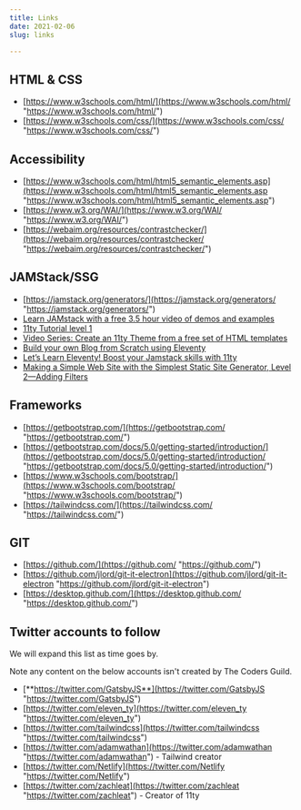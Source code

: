 ```yaml
---
title: Links
date: 2021-02-06
slug: links

---
```

## HTML & CSS

* [https://www.w3schools.com/html/](https://www.w3schools.com/html/ "https://www.w3schools.com/html/")
* [https://www.w3schools.com/css/](https://www.w3schools.com/css/ "https://www.w3schools.com/css/")

## Accessibility

* [https://www.w3schools.com/html/html5_semantic_elements.asp](https://www.w3schools.com/html/html5_semantic_elements.asp "https://www.w3schools.com/html/html5_semantic_elements.asp")
* [https://www.w3.org/WAI/](https://www.w3.org/WAI/ "https://www.w3.org/WAI/")
* [https://webaim.org/resources/contrastchecker/](https://webaim.org/resources/contrastchecker/ "https://webaim.org/resources/contrastchecker/")

## JAMStack/SSG

* [https://jamstack.org/generators/](https://jamstack.org/generators/ "https://jamstack.org/generators/")
* [Learn JAMstack with a free 3.5 hour video of demos and examples](https://www.netlify.com/blog/2020/03/12/learn-jamstack-with-a-free-3.5-hour-video-of-demos-and-examples/)
* [11ty Tutorial level 1](https://www.zachleat.com/web/eleventy-tutorial-level-1/)
* [Video Series: Create an 11ty Theme from a free set of HTML templates](https://www.youtube.com/playlist?list=PLOSLUtJ_J3rrJ1R1qEf8CCEpV3GgbJGNr)
* [Build your own Blog from Scratch using Eleventy](https://www.filamentgroup.com/lab/build-a-blog/)
* [Let’s Learn Eleventy! Boost your Jamstack skills with 11ty](https://www.netlify.com/blog/2020/04/09/lets-learn-eleventy-boost-your-jamstack-skills-with-11ty/)
* [Making a Simple Web Site with the Simplest Static Site Generator, Level 2—Adding Filters](https://medium.com/@11ty/making-a-simple-web-site-with-eleventy-level-2-1b356183377c)

## Frameworks

* [https://getbootstrap.com/](https://getbootstrap.com/ "https://getbootstrap.com/")
* [https://getbootstrap.com/docs/5.0/getting-started/introduction/](https://getbootstrap.com/docs/5.0/getting-started/introduction/ "https://getbootstrap.com/docs/5.0/getting-started/introduction/")
* [https://www.w3schools.com/bootstrap/](https://www.w3schools.com/bootstrap/ "https://www.w3schools.com/bootstrap/")
* [https://tailwindcss.com/](https://tailwindcss.com/ "https://tailwindcss.com/")

## GIT

* [https://github.com/](https://github.com/ "https://github.com/")
* [https://github.com/jlord/git-it-electron](https://github.com/jlord/git-it-electron "https://github.com/jlord/git-it-electron")
* [https://desktop.github.com/](https://desktop.github.com/ "https://desktop.github.com/")

## **Twitter accounts to follow**

We will expand this list as time goes by. 

Note any content on the below accounts isn't created by The Coders Guild.

* [**https://twitter.com/GatsbyJS**](https://twitter.com/GatsbyJS "https://twitter.com/GatsbyJS")
* [https://twitter.com/eleven_ty](https://twitter.com/eleven_ty "https://twitter.com/eleven_ty")
* [https://twitter.com/tailwindcss](https://twitter.com/tailwindcss "https://twitter.com/tailwindcss")
* [https://twitter.com/adamwathan](https://twitter.com/adamwathan "https://twitter.com/adamwathan") - Tailwind creator
* [https://twitter.com/Netlify](https://twitter.com/Netlify "https://twitter.com/Netlify")
* [https://twitter.com/zachleat](https://twitter.com/zachleat "https://twitter.com/zachleat") - Creator of 11ty